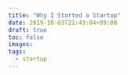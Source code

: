 ```yaml
---
title: "Why I Started a Startup"
date: 2019-10-03T21:43:04+09:00
draft: true
toc: false
images:
tags:
  - startup
---
```


